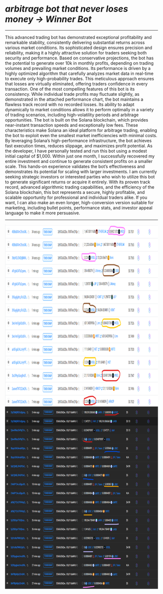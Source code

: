 # <i>arbitrage bot that never loses money -> Winner Bot</i>

<hr />

This advanced trading bot has demonstrated exceptional profitability and remarkable stability, consistently delivering substantial returns across various market conditions. Its sophisticated design ensures precision and reliability, making it a highly attractive solution for traders seeking both security and performance. Based on conservative projections, the bot has the potential to generate over 10k in monthly profits, depending on trading volumes and prevailing market conditions. Its performance is driven by a highly optimized algorithm that carefully analyzes market data in real-time to execute only high-probability trades. This meticulous approach ensures that losses are virtually eliminated, offering traders confidence in every transaction. One of the most compelling features of this bot is its consistency. While individual trade profits may fluctuate slightly, as demonstrated in the attached performance chart, the bot maintains a flawless track record with no recorded losses. Its ability to adapt dynamically to market conditions allows it to perform optimally in a variety of trading scenarios, including high-volatility periods and arbitrage opportunities. The bot is built on the Solana blockchain, which provides near-instant transaction speeds and exceptionally low fees. These characteristics make Solana an ideal platform for arbitrage trading, enabling the bot to exploit even the smallest market inefficiencies with minimal costs. By leveraging Solana’s high-performance infrastructure, the bot achieves fast execution times, reduces slippage, and maximizes profit potential. As the developer, I have personally tested and run this bot using a modest initial capital of $1,000. Within just one month, I successfully recovered my entire investment and continue to generate consistent profits on a smaller scale. This hands-on experience validates the bot’s effectiveness and demonstrates its potential for scaling with larger investments. I am currently seeking strategic investors or interested parties who wish to utilize this bot to generate significant returns or acquire it entirely. With its proven track record, advanced algorithmic trading capabilities, and the efficiency of the Solana blockchain, this bot represents a secure, highly profitable, and scalable opportunity for professional and individual traders alike. If you want, I can also make an even longer, high-conversion version suitable for marketing, including bullet points, performance stats, and investor appeal language to make it more persuasive.
<hr />

<img align="right" width="1000px" height="600px" src="https://github.com/akyo0000212/Winner-s-arbitrage-bot-that-never-loses-money/blob/main/sources/1.png">
<img align="right" width="1000px" height="600px" src="https://github.com/akyo0000212/Winner-s-arbitrage-bot-that-never-loses-money/blob/main/sources/4.png">
